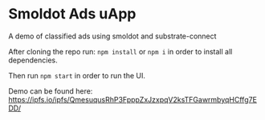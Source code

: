 # Smoldot Ads uApp

A demo of classified ads using smoldot and substrate-connect

After cloning the repo run:
`npm install` or `npm i`
in order to install all dependencies.

Then run `npm start` in order to run the UI.


Demo can be found here:
https://ipfs.io/ipfs/QmesuqusRhP3FpppZxJzxpqV2ksTFGawrmbyqHCffg7EDD/
